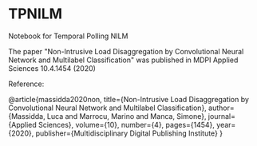 # TPNILM
Notebook for Temporal Polling NILM

The paper "Non-Intrusive Load Disaggregation by Convolutional Neural Network and Multilabel Classification" was published in MDPI Applied Sciences 10.4.1454 (2020)

Reference:

@article{massidda2020non,
  title={Non-Intrusive Load Disaggregation by Convolutional Neural Network and Multilabel Classification},
  author={Massidda, Luca and Marrocu, Marino and Manca, Simone},
  journal={Applied Sciences},
  volume={10},
  number={4},
  pages={1454},
  year={2020},
  publisher={Multidisciplinary Digital Publishing Institute}
}
